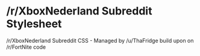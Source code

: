 # /r/XboxNederland Subreddit Stylesheet
/r/XboxNederland Subreddit CSS - Managed by /u/ThaFridge build upon on /r/FortNite code

